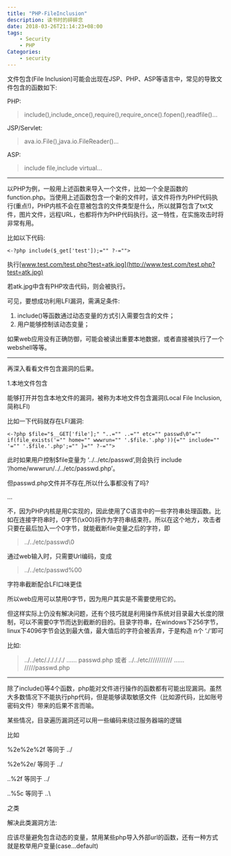 ```yaml
---
title: "PHP-FileInclusion"
description: 读书时的碎碎念
date: 2018-03-26T21:14:23+08:00
tags:
    - Security
    - PHP
Categories:
    - security
---
```


文件包含(File Inclusion)可能会出现在JSP、PHP、ASP等语言中，常见的导致文件包含的函数如下:

PHP:

> include(),include_once(),require(),require_once().fopen(),readfile()…

JSP/Servlet:

> ava.io.File(),java.io.FileReader()…

ASP:

> include file,include virtual…

------

以PHP为例，一般用上述函数来导入一个文件，比如一个全是函数的function.php。当使用上述函数包含一个新的文件时，该文件将作为PHP代码执行(重点!)，PHP内核不会在意被包含的文件类型是什么，所以就算包含了txt文件，图片文件，远程URL，也都将作为PHP代码执行。这一特性，在实施攻击时将非常有用。

比如以下代码:

```
<-?php include($_get['test']);="" ?-="">
```

执行[www.test.com/test.php?test=atk.jpg](http://www.test.com/test.php?test=atk.jpg)

若atk.jpg中含有PHP攻击代码，则会被执行。

可见，要想成功利用LFI漏洞，需满足条件:

1. include()等函数通过动态变量的方式引入需要包含的文件；
2. 用户能够控制该动态变量；

如果web应用没有正确防御，可能会被读出重要本地数据，或者直接被执行了一个webshell等等。

------

再深入看看文件包含漏洞的后果。

1.本地文件包含

能够打开并包含本地文件的漏洞，被称为本地文件包含漏洞(Local File Inclusion,简称LFI)

比如一下代码就存在LFI漏洞:

```
<-?php $file="$__GET['file'];" "..="" ..="" etc="" passwd\0"="" if(file_exists('="" home="" wwwrun="" '.$file.'.php')){="" include="" '="" '.$file.'.php';="" }="" ?-="">
```

此时如果用户控制$file变量为 ‘../../etc/passwd’,则会执行 include ‘/home/wwwrun/../../etc/passwd.php’。

但passwd.php文件并不存在,所以什么事都没有了吗?

…

不，因为PHP内核是用C实现的，因此使用了C语言中的一些字符串处理函数。比如在连接字符串时，0字节(\x00)将作为字符串结束符。所以在这个地方，攻击者只要在最后加入一个0字节，就能截断file变量之后的字符，即

> ../../etc/passwd\0

通过web输入时，只需要Url编码，变成

> ../../etc/passwd%00

字符串截断配合LFI口味更佳

所以web应用可以禁用0字节，因为用户其实是不需要使用它的。

但这样实际上仍没有解决问题，还有个技巧就是利用操作系统对目录最大长度的限制，可以不需要0字节而达到截断的目的。目录字符串，在windows下256字节，linux下4096字节会达到最大值，最大值后的字符会被丢弃，于是构造 n个 ‘./‘即可

比如:

> ../../etc/./././././ …… passwd.php
> 或者
> ../../etc/////////// …… /////passwd.php

------

除了include()等4个函数，php能对文件进行操作的函数都有可能出现漏洞。虽然大多数情况下不能执行php代码，但是能够读取敏感文件（比如源代码，比如账号密码文件）带来的后果不言而喻。

某些情况，目录遍历漏洞还可以用一些编码来绕过服务器端的逻辑

比如

%2e%2e%2f 等同于 ../

%2e%2e/ 等同于 ../

..%2f 等同于 ../

..%5c 等同于 ..\

之类

解决此类漏洞方法:

应该尽量避免包含动态的变量，禁用某些php导入外部url的函数，还有一种方式就是枚举用户变量(case…default)